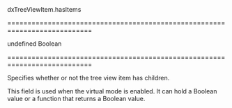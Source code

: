 <!--id-->dxTreeViewItem.hasItems<!--/id-->
===========================================================================
<!--default-->undefined<!--/default-->
<!--type-->Boolean<!--/type-->
===========================================================================

<!--shortDescription-->
Specifies whether or not the tree view item has children.
<!--/shortDescription-->

<!--fullDescription-->
This field is used when the virtual mode is enabled. It can hold a Boolean value or a function that returns a Boolean value.
<!--/fullDescription-->